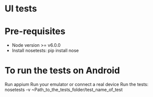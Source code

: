 # UI tests

# Pre-requisites
* Node version >= v6.0.0
* Install nosetests: pip install nose

# To run the tests on Android
Run appium
Run your emulator or connect a real device
Run the tests: nosetests -v ~Path_to_the_tests_folder/test_name_of_test


